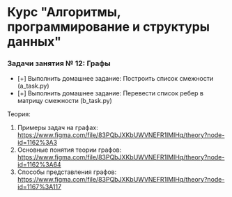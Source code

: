 # Курс "Алгоритмы, программирование и структуры данных"

### Задачи занятия № 12: Графы

- [+] Выполнить домашнее задание: Построить список смежности (a_task.py)
- [+] Выполнить домашнее задание: Перевести список ребер в матрицу смежности (b_task.py)

Теория: 
1. Примеры задач на графах: https://www.figma.com/file/83PQbJXKbUWVNEFR1lMlHq/theory?node-id=1162%3A3
2. Основные понятия теории графов: https://www.figma.com/file/83PQbJXKbUWVNEFR1lMlHq/theory?node-id=1162%3A64
3. Способы представления графов: https://www.figma.com/file/83PQbJXKbUWVNEFR1lMlHq/theory?node-id=1167%3A117
